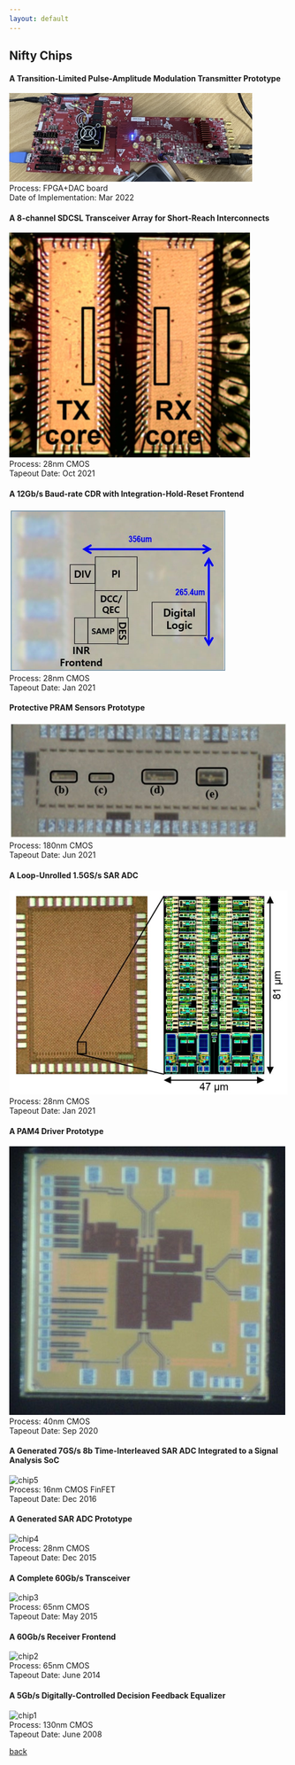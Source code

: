 ```yaml
---
layout: default
---
```


## Nifty Chips

#### A Transition-Limited Pulse-Amplitude Modulation Transmitter Prototype
![chip11](https://raw.githubusercontent.com/niftylab/niftylab.github.io/master/assets/img/chips/11_tlpam.png)  
Process: FPGA+DAC board    
Date of Implementation: Mar 2022

#### A 8-channel SDCSL Transceiver Array for Short-Reach Interconnects
![chip10](https://raw.githubusercontent.com/niftylab/niftylab.github.io/master/assets/img/chips/10_sdcsl.png)  
Process: 28nm CMOS  
Tapeout Date: Oct 2021

#### A 12Gb/s Baud-rate CDR with Integration-Hold-Reset Frontend
![chip9](https://raw.githubusercontent.com/niftylab/niftylab.github.io/master/assets/img/chips/9_brcdr.png)  
Process: 28nm CMOS  
Tapeout Date: Jan 2021

#### Protective PRAM Sensors Prototype 
![chip8](https://raw.githubusercontent.com/niftylab/niftylab.github.io/master/assets/img/chips/8_pram.jpg)  
Process: 180nm CMOS  
Tapeout Date: Jun 2021

#### A Loop-Unrolled 1.5GS/s SAR ADC 
![chip7](https://raw.githubusercontent.com/niftylab/niftylab.github.io/master/assets/img/chips/7_adc.jpg)  
Process: 28nm CMOS  
Tapeout Date: Jan 2021

#### A PAM4 Driver Prototype
![chip6](https://raw.githubusercontent.com/niftylab/niftylab.github.io/master/assets/img/chips/6_tx.jpg)  
Process: 40nm CMOS  
Tapeout Date: Sep 2020

#### A Generated 7GS/s 8b Time-Interleaved SAR ADC Integrated to a Signal Analysis SoC
![chip5](https://raw.githubusercontent.com/niftylab/niftylab.github.io/master/assets/img/chips/5_adc.png)  
Process: 16nm CMOS FinFET  
Tapeout Date: Dec 2016

#### A Generated SAR ADC Prototype
![chip4](https://raw.githubusercontent.com/niftylab/niftylab.github.io/master/assets/img/chips/4_adc.png)  
Process: 28nm CMOS  
Tapeout Date: Dec 2015

#### A Complete 60Gb/s Transceiver
![chip3](https://raw.githubusercontent.com/niftylab/niftylab.github.io/master/assets/img/chips/3_60gtrx.png)  
Process: 65nm CMOS  
Tapeout Date: May 2015

#### A 60Gb/s Receiver Frontend
![chip2](https://raw.githubusercontent.com/niftylab/niftylab.github.io/master/assets/img/chips/2_60grxfe.jpg)  
Process: 65nm CMOS  
Tapeout Date: June 2014

#### A 5Gb/s Digitally-Controlled Decision Feedback Equalizer
![chip1](https://raw.githubusercontent.com/niftylab/niftylab.github.io/master/assets/img/chips/1_dcdfe.png)  
Process: 130nm CMOS  
Tapeout Date: June 2008

[back](./)
